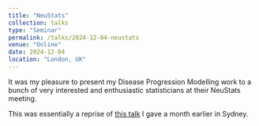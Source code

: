 ```yaml
---
title: "NeuStats"
collection: talks
type: "Seminar"
permalink: /talks/2024-12-04-neustats
venue: "Online"
date: 2024-12-04
location: "London, UK"
---
```


It was my pleasure to present my Disease Progression Modelling work to a bunch of very interested and enthusiastic statisticians at their NeuStats meeting.

This was essentially a reprise of [this talk](2024-11-06-sydney-transcend) I gave a month earlier in Sydney.
